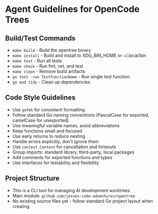 # Agent Guidelines for OpenCode Trees

## Build/Test Commands
- `make build` - Build the opentree binary
- `make install` - Build and install to XDG_BIN_HOME or ~/.local/bin
- `make test` - Run all tests
- `make check` - Run fmt, vet, and test
- `make clean` - Remove build artifacts
- `go test -run TestFunctionName` - Run single test function
- `go mod tidy` - Clean up dependencies

## Code Style Guidelines
- Use `gofmt` for consistent formatting
- Follow standard Go naming conventions (PascalCase for exported, camelCase for unexported)
- Use meaningful variable names, avoid abbreviations
- Keep functions small and focused
- Use early returns to reduce nesting
- Handle errors explicitly, don't ignore them
- Use `context.Context` for cancellation and timeouts
- Group imports: standard library, third-party, local packages
- Add comments for exported functions and types
- Use interfaces for testability and flexibility

## Project Structure
- This is a CLI tool for managing AI development worktrees
- Main module: `github.com/jesses-code-adventures/opentree`
- No existing source files yet - follow standard Go project layout when creating